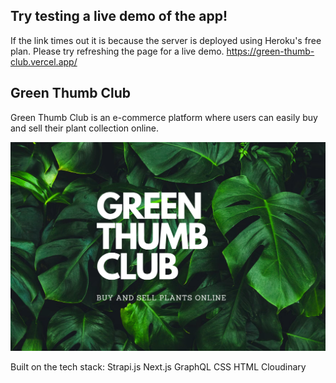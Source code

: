 ## Try testing a live demo of the app!
If the link times out it is because the server is deployed using Heroku's free plan. Please try refreshing the page for a live demo.
https://green-thumb-club.vercel.app/

## Green Thumb Club
Green Thumb Club is an e-commerce platform where users can easily buy and sell their plant collection online.

<img src='./frontend/assests/GTC.png'>

Built on the tech stack:
Strapi.js
Next.js
GraphQL
CSS
HTML
Cloudinary
